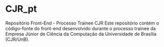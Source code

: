 # CJR_pt
Repositório Front-End - Processo Trainee CJR  Este repositório contém o código-fonte do front-end desenvolvido durante o processo trainee da Empresa Júnior de Ciência da Computação da Universidade de Brasília (CJR/UnB).
